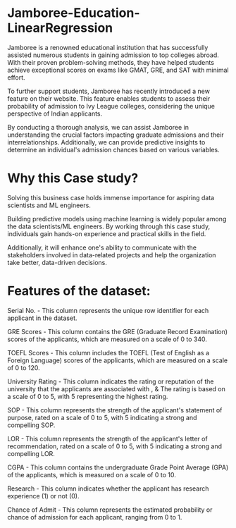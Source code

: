 # Jamboree-Education-LinearRegression

Jamboree is a renowned educational institution that has successfully assisted numerous students in gaining admission to top colleges abroad. With their proven problem-solving methods, they have helped students achieve exceptional scores on exams like GMAT, GRE, and SAT with minimal effort.

To further support students, Jamboree has recently introduced a new feature on their website. This feature enables students to assess their probability of admission to Ivy League colleges, considering the unique perspective of Indian applicants.

By conducting a thorough analysis, we can assist Jamboree in understanding the crucial factors impacting graduate admissions and their interrelationships. Additionally, we can provide predictive insights to determine an individual's admission chances based on various variables.

# Why this Case study?

Solving this business case holds immense importance for aspiring data scientists and ML engineers.

Building predictive models using machine learning is widely popular among the data scientists/ML engineers. By working through this case study, individuals gain hands-on experience and practical skills in the field.

Additionally, it will enhance one's ability to communicate with the stakeholders involved in data-related projects and help the organization take better, data-driven decisions.

# Features of the dataset:

Serial No. - This column represents the unique row identifier for each applicant in the dataset.

GRE Scores - This column contains the GRE (Graduate Record Examination) scores of the applicants, which are measured on a scale of 0 to 340.

TOEFL Scores - This column includes the TOEFL (Test of English as a Foreign Language) scores of the applicants, which are measured on a scale of 0 to 120.

University Rating - This column indicates the rating or reputation of the university that the applicants are associated with , & The rating is based on a scale of 0 to 5, with 5 representing the highest rating.

SOP - This column represents the strength of the applicant's statement of purpose, rated on a scale of 0 to 5, with 5 indicating a strong and compelling SOP.

LOR - This column represents the strength of the applicant's letter of recommendation, rated on a scale of 0 to 5, with 5 indicating a strong and compelling LOR.

CGPA - This column contains the undergraduate Grade Point Average (GPA) of the applicants, which is measured on a scale of 0 to 10.

Research - This column indicates whether the applicant has research experience (1) or not (0).

Chance of Admit - This column represents the estimated probability or chance of admission for each applicant, ranging from 0 to 1.
